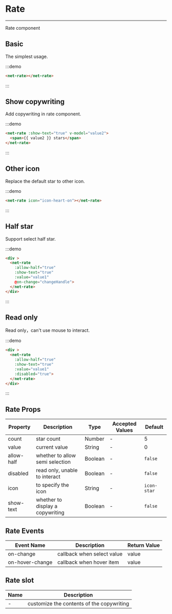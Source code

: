 
# Rate

---

Rate component

## Basic

The simplest usage.

:::demo
```html
<net-rate></net-rate>
```
:::

## Show copywriting

Add copywriting in rate component.

:::demo
```html
<net-rate :show-text="true" v-model="value2">
  <span>{{ value2 }} stars</span>
</net-rate>
```
:::

## Other icon

Replace the default star to other icon.

:::demo
```html
<net-rate icon="icon-heart-on"></net-rate>
```
:::

## Half star

Support select half star.

:::demo
```html
<div >
  <net-rate
    :allow-half="true"
    :show-text="true"
    :value="value1"
    @on-change="changeHandle">
  </net-rate>
</div>
```
:::

## Read only

Read only，can't use mouse to interact.

:::demo
```html
<div >
  <net-rate
    :allow-half="true"
    :show-text="true"
    :value="value1"
    :disabled="true">
  </net-rate>
</div>
```
:::


## Rate Props

| Property      | Description          | Type      | Accepted Values                           | Default  |
|---------- |-------------- |---------- |--------------------------------  |-------- |
| count | star count | Number | - | 5 |
| value | current value | String | - | 0 |
| allow-half | whether to allow semi selection | Boolean | - | `false` |
| disabled | read only, unable to interact | Boolean | - | `false` |
| icon | to specify the icon | String | - | `icon-star` |
| show-text | whether to display a copywriting | Boolean | - | `false` |

## Rate Events

| Event Name      | Description          | Return Value  |
|---------- |-------------- |---------- |
| on-change | callback when select value | value |
| on-hover-change | callback when hover item | value |

## Rate slot

| Name      | Description |
|----------|-------- |
| - | customize the contents of the copywriting |

<script>
export default {
  data () {
    return {
      value1: 2.5,
      value2: 2
    }
  },
  methods: {
    changeHandle (val) {
      this.$Message.info(`trigger change event: ${val}`)
    }
  }
}
</script>
